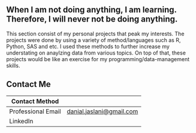 ## When I am not doing anything, I am learning. Therefore, I will never not be doing anything. 


This section consist of my personal projects that peak my interests. The projects were done by using a variety of method/languages such as R, Python, SAS and etc. I used these methods to further increase my understating on anaylzing data from various topics. On top of that, these projects would be like an exercise for my programming/data-management skills.

## Contact Me

Contact Method |  | 
--- |--- |
Professional Email | danial.jaslani@gmail.com |
LinkedIn | |
